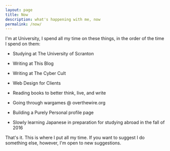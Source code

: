 ```yaml
---
layout: page
title: Now
description: what's happening with me, now
permalink: /now/
---
```


I'm at University, I spend all my time on these things, in the order of the time I spend on them:

* Studying at The University of Scranton

* Writing at This Blog

* Writing at The Cyber Cult

* Web Design for Clients

* Reading books to better think, live, and write

* Going through wargames @ overthewire.org

* Building a Purely Personal profile page

* Slowly learning Japanese in preparation for studying abroad in the fall of 2016

That's it. This is where I put all my time. If you want to suggest I do something else, however, I'm open to new suggestions.

